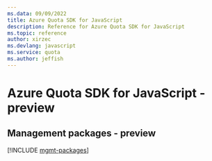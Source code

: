 ```yaml
---
ms.data: 09/09/2022
title: Azure Quota SDK for JavaScript
description: Reference for Azure Quota SDK for JavaScript
ms.topic: reference
author: xirzec
ms.devlang: javascript
ms.service: quota
ms.author: jeffish
---
```

# Azure Quota SDK for JavaScript - preview

## Management packages - preview
[!INCLUDE [mgmt-packages](quota-mgmt-index.md)]